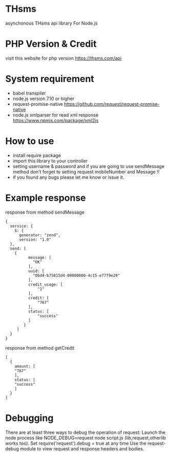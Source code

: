 # THsms
asynchonous THsms api library For Node.js

# PHP Version & Credit
visit this website for php version https://thsms.com/api

# System requirement 
- babel transpiler
- node.js version 7.10 or higher
- request-promise-native https://github.com/request/request-promise-native
- node.js xmlparser for read xml response https://www.npmjs.com/package/xml2js


# How to use
- install require package 
- import this library to your controller
- setting username & password and if you are going to use sendMessage method don't forget to setting request mobileNumber and Message !!
- if you found any bugs please let me know or issue it.

# Example response
response from method sendMessage

```
{
  service: {
    $: {
      generator: "zend",
      version: "1.0"
  },
  send: [
    {
          message: [
            "OK"
          ],
          uuid: [
            "0bd4-b75815d4-00000000-4c15-e77f9e29"
          ],
          credit_usage: [
              "1"
          ],
          credit: [
              "767"
          ],
          status: [
              "success"
          ]
        }
     ]
  }
}
```

response from method getCredit
```
[
  {
    amount: [
    "767"
    ],
    status: [
    "success"
    ]
  }
]

```

# Debugging

There are at least three ways to debug the operation of request:
Launch the node process like NODE_DEBUG=request node script.js (lib,request,otherlib works too).
Set require('request').debug = true at any time 
Use the request-debug module to view request and response headers and bodies.
